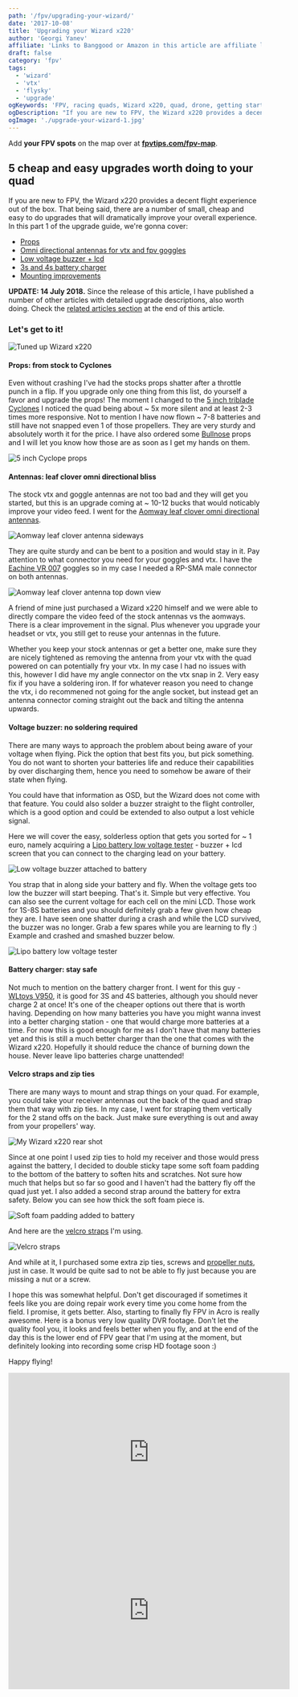 ```yaml
---
path: '/fpv/upgrading-your-wizard/'
date: '2017-10-08'
title: 'Upgrading your Wizard x220'
author: 'Georgi Yanev'
affiliate: 'Links to Banggood or Amazon in this article are affiliate links and would support the blog if used to make a purchase.'
draft: false
category: 'fpv'
tags:
  - 'wizard'
  - 'vtx'
  - 'flysky'
  - 'upgrade'
ogKeywords: 'FPV, racing quads, Wizard x220, quad, drone, getting started, learn to fly quads, cheap upgrades, antennas, props, voltage buzzer, velcro straps'
ogDescription: "If you are new to FPV, the Wizard x220 provides a decent flight experience out of the box. That being said, there are a number of small, cheap and easy to do upgrades that will dramatically improve your overall experience. In this part 1 of the upgrade guide, we're gonna cover: props, antennas, low voltage buzzer, chargers and velcro straps."
ogImage: './upgrade-your-wizard-1.jpg'
---
```


<div class="article-update-notification">
  Add <strong>your FPV spots</strong> on the map over at 
  <strong><a href="https://www.fpvtips.com/fpv-map">fpvtips.com/fpv-map</a></strong>.
</div>

## 5 cheap and easy upgrades worth doing to your quad

If you are new to FPV, the Wizard x220 provides a decent flight experience out of the box. That being said, there are a number of small, cheap and easy to do upgrades that will dramatically improve your overall experience. In this part 1 of the upgrade guide, we're gonna cover:

- [Props](#props)
- [Omni directional antennas for vtx and fpv goggles](#antennas)
- [Low voltage buzzer + lcd](#buzzer)
- [3s and 4s battery charger](#charger)
- [Mounting improvements](#mounting)

<div class="article-update-notification"><strong>UPDATE: 14 July 2018.</strong> Since the release of this article, I have published a number of other articles with detailed upgrade descriptions, also worth doing. Check the <a href="#related">related articles section</a> at the end of this article.</div>

### Let's get to it!

![Tuned up Wizard x220](upgrade-your-wizard-1.jpg)

#### <span id="props" class="offset-top-nav">Props: from stock to Cyclones</span>

Even without crashing I've had the stocks props shatter after a throttle punch in a flip. If you upgrade only one thing from this list, do yourself a favor and upgrade the props! The moment I changed to the [5 inch triblade Cyclones][1] I noticed the quad being about ~ 5x more silent and at least 2-3 times more responsive. Not to mention I have now flown ~ 7-8 batteries and still have not snapped even 1 of those propellers. They are very sturdy and absolutely worth it for the price. I have also ordered some [Bullnose][2] props and I will let you know how those are as soon as I get my hands on them.

![5 inch Cyclope props](upgrade-your-wizard-2.jpg)

#### <span id="antennas" class="offset-top-nav">Antennas: leaf clover omni directional bliss</span>

The stock vtx and goggle antennas are not too bad and they will get you started, but this is an upgrade coming at ~ 10-12 bucks that would noticably improve your video feed. I went for the [Aomway leaf clover omni directional antennas][3].

![Aomway leaf clover antenna sideways](upgrade-your-wizard-3.jpg)

They are quite sturdy and can be bent to a position and would stay in it. Pay attention to what connector you need for your goggles and vtx. I have the [Eachine VR 007][5] goggles so in my case I needed a RP-SMA male connector on both antennas.

![Aomway leaf clover antenna top down view](upgrade-your-wizard-4.jpg)

A friend of mine just purchased a Wizard x220 himself and we were able to directly compare the video feed of the stock antennas vs the aomways. There is a clear improvement in the signal. Plus whenever you upgrade your headset or vtx, you still get to reuse your antennas in the future.

Whether you keep your stock antennas or get a better one, make sure they are nicely tightened as removing the antenna from your vtx with the quad powered on can potentially fry your vtx. In my case I had no issues with this, however I did have my angle connector on the vtx snap in 2. Very easy fix if you have a soldering iron. If for whatever reason you need to change the vtx, i do recommened not going for the angle socket, but instead get an antenna connector coming straight out the back and tilting the antenna upwards.

#### <span id="buzzer" class="offset-top-nav">Voltage buzzer: no soldering required</span>

There are many ways to approach the problem about being aware of your voltage when flying. Pick the option that best fits you, but pick something. You do not want to shorten your batteries life and reduce their capabilities by over discharging them, hence you need to somehow be aware of their state when flying.

You could have that information as OSD, but the Wizard does not come with that feature. You could also solder a buzzer straight to the flight controller, which is a good option and could be extended to also output a lost vehicle signal.

Here we will cover the easy, solderless option that gets you sorted for ~ 1 euro, namely acquiring a [Lipo battery low voltage tester][6] - buzzer + lcd screen that you can connect to the charging lead on your battery.

![Low voltage buzzer attached to battery](upgrade-your-wizard-6.jpg)

You strap that in along side your battery and fly. When the voltage gets too low the buzzer will start beeping. That's it. Simple but very effective. You can also see the current voltage for each cell on the mini LCD. Those work for 1S-8S batteries and you should definitely grab a few given how cheap they are. I have seen one shatter during a crash and while the LCD survived, the buzzer was no longer. Grab a few spares while you are learning to fly :) Example and crashed and smashed buzzer below.

![Lipo battery low voltage tester](upgrade-your-wizard-5.jpg)

#### <span id="charger" class="offset-top-nav">Battery charger: stay safe</span>

Not much to mention on the battery charger front. I went for this guy - [WLtoys V950][7], it is good for 3S and 4S batteries, although you should never charge 2 at once! It's one of the cheaper options out there that is worth having. Depending on how many batteries you have you might wanna invest into a better charging station - one that would charge more batteries at a time. For now this is good enough for me as I don't have that many batteries yet and this is still a much better charger than the one that comes with the Wizard x220. Hopefully it should reduce the chance of burning down the house. Never leave lipo batteries charge unattended!

#### <span id="mounting" class="offset-top-nav">Velcro straps and zip ties</span>

There are many ways to mount and strap things on your quad. For example, you could take your receiver antennas out the back of the quad and strap them that way with zip ties. In my case, I went for straping them vertically for the 2 stand offs on the back. Just make sure everything is out and away from your propellers' way.

![My Wizard x220 rear shot](upgrade-your-wizard-9.jpg)

Since at one point I used zip ties to hold my receiver and those would press against the battery, I decided to double sticky tape some soft foam padding to the bottom of the battery to soften hits and scratches. Not sure how much that helps but so far so good and I haven't had the battery fly off the quad just yet. I also added a second strap around the battery for extra safety. Below you can see how thick the soft foam piece is.

![Soft foam padding added to battery](upgrade-your-wizard-7.jpg)

And here are the [velcro straps][8] I'm using.

![Velcro straps](upgrade-your-wizard-8.jpg)

And while at it, I purchased some extra zip ties, screws and [propeller nuts][9], just in case. It would be quite sad to not be able to fly just because you are missing a nut or a screw.

I hope this was somewhat helpful. Don't get discouraged if sometimes it feels like you are doing repair work every time you come home from the field. I promise, it gets better. Also, starting to finally fly FPV in Acro is really awesome. Here is a bonus very low quality DVR footage. Don't let the quality fool you, it looks and feels better when you fly, and at the end of the day this is the lower end of FPV gear that I'm using at the moment, but definitely looking into recording some crisp HD footage soon :)

Happy flying!

<div style="text-align: center">
  <iframe width="560" height="315" src="https://www.youtube.com/embed/pr6C5gm8jNI?rel=0" frameBorder="0" allowFullScreen title="Eachine Wizard x220 DVR"></iframe>
</div>

<div style="text-align: center">
  <iframe width="560" height="315" src="https://www.youtube.com/embed/70tXXAfs-ks?rel=0" frameBorder="0" allowFullScreen title="Eachine Wizard x220 with a Runcam Split 2"></iframe>
</div>

<span id="related"></span>

[0]: Linkslist
[1]: https://bit.ly/dal-prop
[2]: https://bit.ly/bullnose-props
[3]: https://bit.ly/aomway-antenna
[5]: https://bit.ly/eachine-vr007
[6]: https://bit.ly/battery-voltage-tester
[7]: https://bit.ly/lipo-charger
[8]: https://bit.ly/battery-straps
[9]: https://bit.ly/motor-nut
